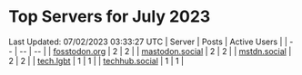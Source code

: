 # Top Servers for July 2023
Last Updated: 07/02/2023 03:33:27 UTC
| Server | Posts | Active Users |
| -- | -- | -- |
| [fosstodon.org](https://fosstodon.org/tags/PowerShell) | 2 | 2 |
| [mastodon.social](https://mastodon.social/tags/PowerShell) | 2 | 2 |
| [mstdn.social](https://mstdn.social/tags/PowerShell) | 2 | 2 |
| [tech.lgbt](https://tech.lgbt/tags/PowerShell) | 1 | 1 |
| [techhub.social](https://techhub.social/tags/PowerShell) | 1 | 1 |
